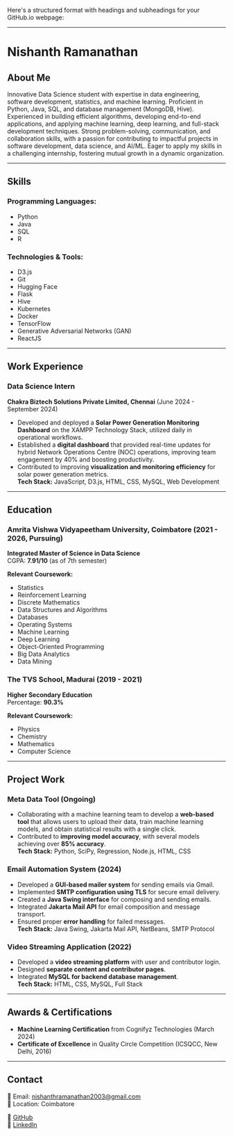 Here's a structured format with headings and subheadings for your GitHub.io webpage:

---

# Nishanth Ramanathan

## About Me
Innovative Data Science student with expertise in data engineering, software development, statistics, and machine learning. Proficient in Python, Java, SQL, and database management (MongoDB, Hive). Experienced in building efficient algorithms, developing end-to-end applications, and applying machine learning, deep learning, and full-stack development techniques. Strong problem-solving, communication, and collaboration skills, with a passion for contributing to impactful projects in software development, data science, and AI/ML. Eager to apply my skills in a challenging internship, fostering mutual growth in a dynamic organization.

---

## Skills

### Programming Languages:
- Python
- Java
- SQL
- R

### Technologies & Tools:
- D3.js
- Git
- Hugging Face
- Flask
- Hive
- Kubernetes
- Docker
- TensorFlow
- Generative Adversarial Networks (GAN)
- ReactJS

---

## Work Experience

### Data Science Intern  
**Chakra Biztech Solutions Private Limited, Chennai** (June 2024 - September 2024)  
- Developed and deployed a **Solar Power Generation Monitoring Dashboard** on the XAMPP Technology Stack, utilized daily in operational workflows.
- Established a **digital dashboard** that provided real-time updates for hybrid Network Operations Centre (NOC) operations, improving team engagement by 40% and boosting productivity.
- Contributed to improving **visualization and monitoring efficiency** for solar power generation metrics.  
**Tech Stack:** JavaScript, D3.js, HTML, CSS, MySQL, Web Development

---

## Education

### **Amrita Vishwa Vidyapeetham University, Coimbatore** (2021 - 2026, Pursuing)  
**Integrated Master of Science in Data Science**  
CGPA: **7.91/10** (as of 7th semester)  

**Relevant Coursework:**
- Statistics
- Reinforcement Learning
- Discrete Mathematics
- Data Structures and Algorithms
- Databases
- Operating Systems
- Machine Learning
- Deep Learning
- Object-Oriented Programming
- Big Data Analytics
- Data Mining

### **The TVS School, Madurai** (2019 - 2021)  
**Higher Secondary Education**  
Percentage: **90.3%**  

**Relevant Coursework:**  
- Physics  
- Chemistry  
- Mathematics  
- Computer Science  

---

## Project Work

### **Meta Data Tool (Ongoing)**
- Collaborating with a machine learning team to develop a **web-based tool** that allows users to upload their data, train machine learning models, and obtain statistical results with a single click.
- Contributed to **improving model accuracy**, with several models achieving over **85% accuracy**.  
**Tech Stack:** Python, SciPy, Regression, Node.js, HTML, CSS

### **Email Automation System (2024)**
- Developed a **GUI-based mailer system** for sending emails via Gmail.
- Implemented **SMTP configuration using TLS** for secure email delivery.
- Created a **Java Swing interface** for composing and sending emails.
- Integrated **Jakarta Mail API** for email composition and message transport.
- Ensured proper **error handling** for failed messages.  
**Tech Stack:** Java Swing, Jakarta Mail API, NetBeans, SMTP Protocol

### **Video Streaming Application (2022)**
- Developed a **video streaming platform** with user and contributor login.
- Designed **separate content and contributor pages**.
- Integrated **MySQL for backend database management**.  
**Tech Stack:** HTML, CSS, MySQL, Full Stack

---

## Awards & Certifications

- **Machine Learning Certification** from Cognifyz Technologies (March 2024)
- **Certificate of Excellence** in Quality Circle Competition (ICSQCC, New Delhi, 2016)

---

## Contact  

📧 Email: [nishanthramanathan2003@gmail.com](mailto:nishanthramanathan2003@gmail.com)  
📌 Location: Coimbatore  

🔗 [GitHub](https://github.com/Iamnishanth123)  
🔗 [LinkedIn](https://www.linkedin.com/in/nishanth-ramanathan)  
